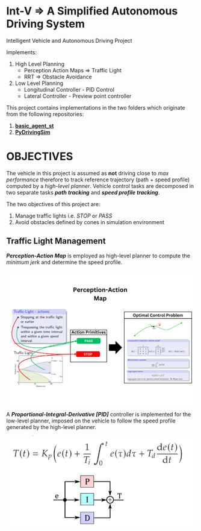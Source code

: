 # Int-V => A Simplified Autonomous Driving System
Intelligent Vehicle and Autonomous Driving Project

Implements:
1. High Level Planning
    - Perception Action Maps => Traffic Light
    - RRT => Obstacle Avoidance
2. Low Level Planning
    - Longitudinal Controller - PID Control
    - Lateral Controller - Preview point controller

This project contains implementations in the two folders which originate from the following repositories:
1. [**basic_agent_st**](https://bitbucket.org/tonegas/basic_agent_st/src/master/)
1. [**PyDrivingSim**](https://github.com/tonegas/PyDrivingSim)

# OBJECTIVES

The vehicle in this project is assumed as **not** driving close to *max performance*
therefore to track reference trajectory (path + speed profile) computed by a *high-level
planner*. Vehicle control tasks are decomposed in two separate tasks ***path tracking***
and ***speed profile tracking***.

The two objectives of this project are:
1. Manage traffic lights i.e. *STOP* or *PASS*
2. Avoid obstacles defined by cones in simulation environment

## Traffic Light Management

***Perception-Action Map*** is employed as high-level planner to compute the *minimum jerk* and determine the speed profile.

![Perception Action Map](/images/PAM.png)

A ***Proportional-Integral-Derivative [PID]*** controller is implemented for the low-level planner, imposed on the vehicle to follow the speed profile generated by the high-level planner.

![PID](/images/PID.png)

<!-- ## This'll be a _Helpful_ Section About the Greek Letter Θ!
A heading containing characters not allowed in fragments, UTF-8 characters, two consecutive spaces between the first and second words, and formatting.

## This heading is not unique in the file

TEXT 1

## This heading is not unique in the file

TEXT 2

# Links to the example headings above

Link to the sample section: [Link Text](#sample-section).

Link to the helpful section: [Link Text](#thisll-be-a-helpful-section-about-the-greek-letter-Θ).

Link to the first non-unique section: [Link Text](#this-heading-is-not-unique-in-the-file).

Link to the second non-unique section: [Link Text](#this-heading-is-not-unique-in-the-file-1). -->